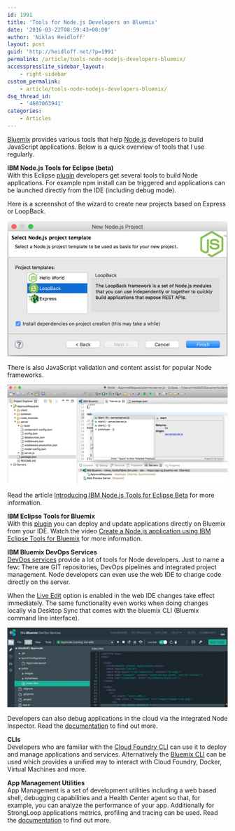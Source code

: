 ```yaml
---
id: 1991
title: 'Tools for Node.js Developers on Bluemix'
date: '2016-03-22T08:59:43+00:00'
author: 'Niklas Heidloff'
layout: post
guid: 'http://heidloff.net/?p=1991'
permalink: /article/tools-node-nodejs-developers-bluemix/
accesspresslite_sidebar_layout:
    - right-sidebar
custom_permalink:
    - article/tools-node-nodejs-developers-bluemix/
dsq_thread_id:
    - '4683063941'
categories:
    - Articles
---
```


[Bluemix](https://bluemix.net) provides various tools that help [Node.js](https://nodejs.org/en/) developers to build JavaScript applications. Below is a quick overview of tools that I use regularly.

**IBM Node.js Tools for Eclipse (beta)**  
With this Eclipse [plugin](https://marketplace.eclipse.org/content/ibm-nodejs-tools-eclipse-beta) developers get several tools to build Node applications. For example npm install can be triggered and applications can be launched directly from the IDE (including debug mode).

Here is a screenshot of the wizard to create new projects based on Express or LoopBack.

![image](/assets/img/2016/03/tooling-node-3.jpg)

There is also JavaScript validation and content assist for popular Node frameworks.

![image](/assets/img/2016/03/tooling-node-4.jpg)

Read the article [Introducing IBM Node.js Tools for Eclipse Beta](https://strongloop.com/strongblog/introducing-ibm-node-js-tools-for-eclipse-beta/) for more information.

**IBM Eclipse Tools for Bluemix**  
With this [plugin](https://marketplace.eclipse.org/content/ibm-eclipse-tools-bluemix) you can deploy and update applications directly on Bluemix from your IDE. Watch the video [Create a Node.js application using IBM Eclipse Tools for Bluemix](https://developer.ibm.com/bluemix/2015/02/23/create-node-js-application-using-ibm-eclipse-tools-bluemix-ibm-watson-service/) for more information.

**IBM Bluemix DevOps Services**  
[DevOps services](https://hub.jazz.net/features/) provide a lot of tools for Node developers. Just to name a few: There are GIT repositories, DevOps pipelines and integrated project management. Node developers can even use the web IDE to change code directly on the server.

When the [Live Edit](https://console.ng.bluemix.net/docs/develop/bluemixlive.html) option is enabled in the web IDE changes take effect immediately. The same functionality even works when doing changes locally via Desktop Sync that comes with the bluemix CLI (Bluemix command line interface).

![image](/assets/img/2016/03/tooling-node-5.jpg)

Developers can also debug applications in the cloud via the integrated Node Inspector. Read the [documentation](https://hub.jazz.net/features/) to find out more.

**CLIs**  
Developers who are familiar with the [Cloud Foundry CLI](https://console.ng.bluemix.net/docs/cli/reference/cfcommands/index.html) can use it to deploy and manage applications and services. Alternatively the [Bluemix CLI](https://developer.ibm.com/bluemix/2016/02/25/bluemix-cli/) can be used which provides a unified way to interact with Cloud Foundry, Docker, Virtual Machines and more.

**App Management Utilities**  
App Management is a set of development utilities including a web based shell, debugging capabilities and a Health Center agent so that, for example, you can analyze the performance of your app. Additionally for StrongLoop applications metrics, profiling and tracing can be used. Read the [documentation](https://console.ng.bluemix.net/docs/manageapps/app_mng.html#app_management) to find out more.